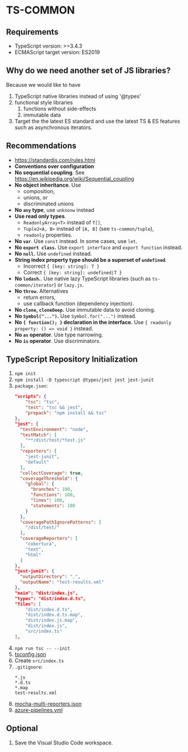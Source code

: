 # TS-COMMON

## Requirements

- TypeScript version: >=3.4.3
- ECMAScript target version: ES2019

## Why do we need another set of JS libraries?

Because we would like to have
1. TypeScript native libraries instead of using '@types'
1. functional style libraries
   1. functions without side-effects
   1. immutable data
1. Target the the latest ES standard and use the latest TS & ES features such as asynchronous iterators.

## Recommendations

- https://standardjs.com/rules.html
- **Conventions over configuration**
- **No sequential coupling**. See https://en.wikipedia.org/wiki/Sequential_coupling
- **No object inheritance**. Use
  - composition,
  - unions, or
  - discriminated unions
- **No `any` type**, use `unknonw` instead
- **Use read only types**.
  - `ReadonlyArray<T>` instead of `T[]`,
  - `Tuple2<A, B>` instead of `[A, B]` (see `ts-common/tuple`),
  - `readonly` properties.
- **No `var`**. Use `const` instead. In some cases, use `let`.
- **No `export class`.** Use `export interface` and `export function` instead.
- **No `null`.** Use `undefined` instead.
- **String index property type should be a superset of `undefined`**.
  - Incorrect `{ [key: string]: T }`
  - Correct `{ [key: string]: undefined|T }`
- **No `lodash`.**. Use native lazy TypeScript libraries (such as `ts-common/iterator`) or `lazy.js`.
- **No `throw`.** Alternatives
  - return errors,
  - use callback function (dependency injection).
- **No `clone`, `cloneDeep`.** Use immutable data to avoid cloning.
- **No `Symbol("...")`.** Use `Symbol.for("...")` instead.
- **No `{ function(); }` declaration in the interface.** Use `{ readonly property: () => void }` instead.
- **No `as` operator**. Use type narrowing.
- **No `is` operator**. Use discriminators.

## TypeScript Repository Initialization

1. `npm init`
1. `npm install -D typescript @types/jest jest jest-junit`
1. `package.json`:
    ```json
    "scripts": {
        "tsc": "tsc",
        "test": "tsc && jest",
        "prepack": "npm install && tsc"
    },
    "jest": {
      "testEnvironment": "node",
      "testMatch": [
        "**/dist/test/*test.js"
      ],
      "reporters": [
        "jest-junit",
        "default"
      ],
      "collectCoverage": true,
      "coverageThreshold": {
        "global": {
          "branches": 100,
          "functions": 100,
          "lines": 100,
          "statements": 100
        }
      },
      "coveragePathIgnorePatterns": [
        "/dist/test/"
      ],
      "coverageReporters": [
        "cobertura",
        "text",
        "html"
      ]
    },
    "jest-junit": {
      "outputDirectory": ".",
      "outputName": "test-results.xml"
    },
    "main": "dist/index.js",
    "types": "dist/index.d.ts",
    "files": [
        "dist/index.d.ts",
        "dist/index.d.ts.map",
        "dist/index.js.map",
        "dist/index.js",
        "src/index.ts"
    ],
    ```
1. `npm run tsc -- --init`
1. [tsconfig.json](examples/tsconfig.json)
1. Create `src/index.ts`
1. `.gitignore`:
    ```
    *.js
    *.d.ts
    *.map
    test-results.xml
    ```
 1. [mocha-multi-reporters.json](examples/mocha-multi-reporters.json)
 1. [azure-pipelines.yml](examples/azure-pipelines.yml)

 ## Optional

 1. Save the Visual Studio Code workspace.
